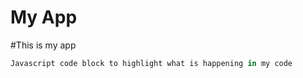 My App
=======

#This is my app

```javascript
Javascript code block to highlight what is happening in my code
